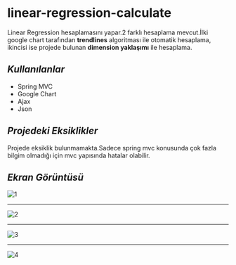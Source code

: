 # linear-regression-calculate
Linear Regression hesaplamasını yapar.2 farklı hesaplama mevcut.İlki google chart tarafından **trendlines** algoritması ile otomatik hesaplama, ikincisi ise projede bulunan **dimension yaklaşımı** ile hesaplama.

## *Kullanılanlar*
- Spring MVC
- Google Chart
- Ajax
- Json

## *Projedeki Eksiklikler*
Projede eksiklik bulunmamakta.Sadece spring mvc konusunda çok fazla bilgim olmadığı için mvc yapısında hatalar olabilir. 

## *Ekran Görüntüsü*

![1](https://cloud.githubusercontent.com/assets/6229029/26830224/cf369952-4ad0-11e7-93e8-a1cae8b354a5.png)
<hr>

![2](https://cloud.githubusercontent.com/assets/6229029/26830251/dfb9f24c-4ad0-11e7-8086-fba88e3381b2.png)
<hr>

![3](https://cloud.githubusercontent.com/assets/6229029/26830256/e4c60e10-4ad0-11e7-87a0-3c433c56f2e0.png)
<hr>

![4](https://cloud.githubusercontent.com/assets/6229029/26830264/f21dadfc-4ad0-11e7-8fcf-c0e71c570983.png)


